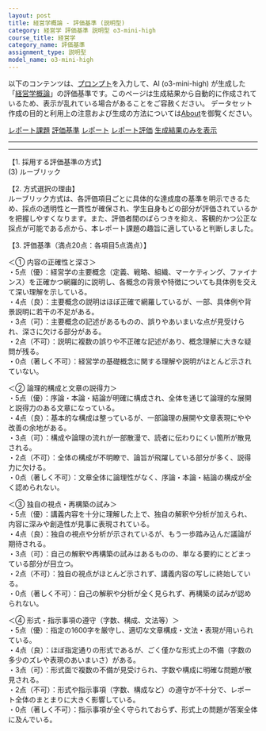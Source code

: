 ```yaml
---
layout: post
title: 経営学概論 - 評価基準 (説明型)
category: 経営学 評価基準 説明型 o3-mini-high
course_title: 経営学
category_name: 評価基準
assignment_type: 説明型
model_name: o3-mini-high
---
```


以下のコンテンツは、[プロンプト](https://github.com/takedatoshiyuki/synthetic_assignments/tree/main/generated/経営学/o3-mini-high/prompt_評価基準-説明型.md)を入力して、AI (o3-mini-high) が生成した「[経営学概論](/contents/経営学/)」の評価基準です。このページは生成結果から自動的に作成されているため、表示が乱れている場合があることをご容赦ください。
データセット作成の目的と利用上の注意および生成の方法については[About](/About)を御覧ください。

[レポート課題](../レポート課題-説明型)
[評価基準](../評価基準-説明型)
[レポート](../レポート-説明型)
[レポート評価](../レポート評価-説明型)
[生成結果のみを表示](https://github.com/takedatoshiyuki/synthetic_assignments/tree/main/generated/経営学/o3-mini-high/評価基準-説明型.md)
  

***
***
  
【1. 採用する評価基準の方式】  
(3) ルーブリック

【2. 方式選択の理由】  
ルーブリック方式は、各評価項目ごとに具体的な達成度の基準を明示できるため、採点の透明性と一貫性が確保され、学生自身もどの部分が評価されているかを把握しやすくなります。また、評価者間のばらつきを抑え、客観的かつ公正な採点が可能である点から、本レポート課題の趣旨に適していると判断しました。

【3. 評価基準（満点20点：各項目5点満点）】  

＜① 内容の正確性と深さ＞  
・5点（優）：経営学の主要概念（定義、戦略、組織、マーケティング、ファイナンス）を正確かつ網羅的に説明し、各概念の背景や特徴についても具体例を交えて深い理解を示している。  
・4点（良）：主要概念の説明はほぼ正確で網羅しているが、一部、具体例や背景説明に若干の不足がある。  
・3点（可）：主要概念の記述があるものの、誤りやあいまいな点が見受けられ、深さに欠ける部分がある。  
・2点（不可）：説明に複数の誤りや不正確な記述があり、概念理解に大きな疑問が残る。  
・0点（著しく不可）：経営学の基礎概念に関する理解や説明がほとんど示されていない。

＜② 論理的構成と文章の説得力＞  
・5点（優）：序論・本論・結論が明確に構成され、全体を通じて論理的な展開と説得力のある文章になっている。  
・4点（良）：基本的な構成は整っているが、一部論理の展開や文章表現にやや改善の余地がある。  
・3点（可）：構成や論理の流れが一部散漫で、読者に伝わりにくい箇所が散見される。  
・2点（不可）：全体の構成が不明瞭で、論旨が飛躍している部分が多く、説得力に欠ける。  
・0点（著しく不可）：文章全体に論理性がなく、序論・本論・結論の構成が全く認められない。

＜③ 独自の視点・再構築の試み＞  
・5点（優）：講義内容を十分に理解した上で、独自の解釈や分析が加えられ、内容に深みや創造性が見事に表現されている。  
・4点（良）：独自の視点や分析が示されているが、もう一歩踏み込んだ議論が期待される。  
・3点（可）：自己の解釈や再構築の試みはあるものの、単なる要約にとどまっている部分が目立つ。  
・2点（不可）：独自の視点がほとんど示されず、講義内容の写しに終始している。  
・0点（著しく不可）：自己の解釈や分析が全く見られず、再構築の試みが認められない。

＜④ 形式・指示事項の遵守（字数、構成、文法等）＞  
・5点（優）：指定の1600字を厳守し、適切な文章構成・文法・表現が用いられている。  
・4点（良）：ほぼ指定通りの形式であるが、ごく僅かな形式上の不備（字数の多少のズレや表現のあいまいさ）がある。  
・3点（可）：形式面で複数の不備が見受けられ、字数や構成に明確な問題が散見される。  
・2点（不可）：形式や指示事項（字数、構成など）の遵守が不十分で、レポート全体のまとまりに大きく影響している。  
・0点（著しく不可）：指示事項が全く守られておらず、形式上の問題が答案全体に及んでいる。
